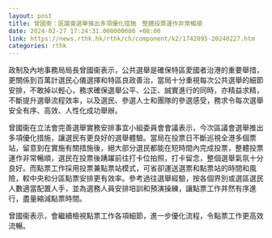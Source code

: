 ```yaml
---
layout: post
title: 曾國衞：區議會選舉推出多項優化措施　整體投票運作非常暢順
date: 2024-02-27 17:24:31.000000000 +08:00
link: https://news.rthk.hk/rthk/ch/component/k2/1742095-20240227.htm
categories: rthk
---
```


政制及內地事務局局長曾國衞表示，公共選舉是確保特區愛國者治港的重要舉措，更關係到百萬計選民心儀選擇和特區良政善治，當局十分重視每次公共選舉的細節安排，不敢掉以輕心，務求確保選舉公平、公正、誠實進行的同時，亦精益求精，不斷提升選舉流程效率，以及選民、參選人士和團隊的參選感受，務求令每次選舉安全有序、高效、人性化成功舉辦。

曾國衞在立法會完善選舉實務安排事宜小組委員會會議表示，今次區議會選舉推出多項優化措施，讓選民有更良好的選舉體驗。當局在投票日不斷巡視全港多個票站，留意到在實施有關措施後，絕大部分選民都能在短時間內完成投票，整體投票運作非常暢順，選民在投票後踴躍前往打卡位拍照，打卡留念，整個選舉氣氛十分良好。而點票工作採用投票兼點票站模式，可省卻運送選票和點票站的時間和風險，較中央和分區點票安排更有效率。參考過往選舉經驗，按各個界別或選區選民人數適當配置人手，並為選務人員安排培訓和預演操練，讓點票工作井然有序進行，盡量縮減點票時間。

曾國衞表示，會繼續檢視點票工作各項細節，進一步優化流程，令點票工作更高效流暢。
